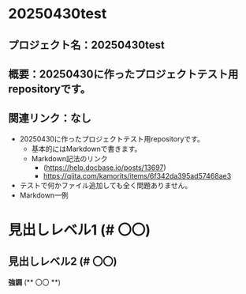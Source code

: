 # 20250430test

## プロジェクト名：20250430test
## 概要：20250430に作ったプロジェクトテスト用repositoryです。
## 関連リンク：なし

* 20250430に作ったプロジェクトテスト用repositoryです。
  * 基本的にはMarkdownで書きます。
  * Markdown記法のリンク
    * (https://help.docbase.io/posts/13697)
    * https://qiita.com/kamorits/items/6f342da395ad57468ae3
* テストで何かファイル追加しても全く問題ありません。
* Markdown一例
# 見出しレベル1 (# 〇〇)
## 見出しレベル2 (# 〇〇)

**強調** (** 〇〇 **)